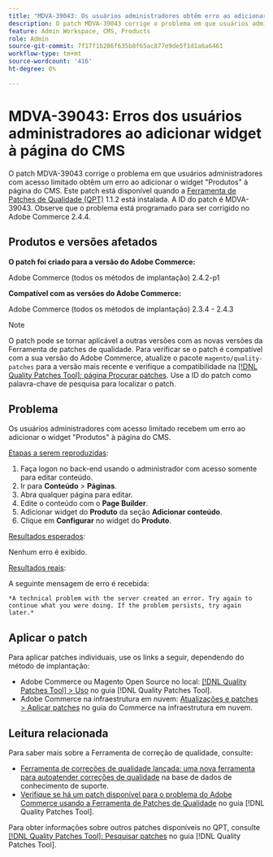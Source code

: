 ```yaml
---
title: "MDVA-39043: Os usuários administradores obtêm erro ao adicionar o widget à página do CMS"
description: O patch MDVA-39043 corrige o problema em que usuários administradores com acesso limitado obtêm um erro ao adicionar o widget "Produtos" à página do CMS. Este patch está disponível quando a [Ferramenta de correções de qualidade (QPT)](https://experienceleague.adobe.com/en/docs/commerce-knowledge-base/kb/announcements/commerce-announcements/magento-quality-patches-released-new-tool-to-self-serve-quality-patches) 1.1.2 está instalada. A ID do patch é MDVA-39043. Observe que o problema está programado para ser corrigido no Adobe Commerce 2.4.4.
feature: Admin Workspace, CMS, Products
role: Admin
source-git-commit: 7f17f1b286f635b8f65ac877e9de5f1d1a6a6461
workflow-type: tm+mt
source-wordcount: '416'
ht-degree: 0%

---
```


# MDVA-39043: Erros dos usuários administradores ao adicionar widget à página do CMS

O patch MDVA-39043 corrige o problema em que usuários administradores com acesso limitado obtêm um erro ao adicionar o widget &quot;Produtos&quot; à página do CMS. Este patch está disponível quando a [Ferramenta de Patches de Qualidade (QPT)](https://experienceleague.adobe.com/en/docs/commerce-knowledge-base/kb/announcements/commerce-announcements/magento-quality-patches-released-new-tool-to-self-serve-quality-patches) 1.1.2 está instalada. A ID do patch é MDVA-39043. Observe que o problema está programado para ser corrigido no Adobe Commerce 2.4.4.

## Produtos e versões afetados

**O patch foi criado para a versão do Adobe Commerce:**

Adobe Commerce (todos os métodos de implantação) 2.4.2-p1

**Compatível com as versões do Adobe Commerce:**

Adobe Commerce (todos os métodos de implantação) 2.3.4 - 2.4.3

>[!NOTE]
>
>O patch pode se tornar aplicável a outras versões com as novas versões da Ferramenta de patches de qualidade. Para verificar se o patch é compatível com a sua versão do Adobe Commerce, atualize o pacote `magento/quality-patches` para a versão mais recente e verifique a compatibilidade na [[!DNL Quality Patches Tool]: página Procurar patches](https://experienceleague.adobe.com/en/docs/commerce-knowledge-base/kb/announcements/commerce-announcements/magento-quality-patches-released-new-tool-to-self-serve-quality-patches). Use a ID do patch como palavra-chave de pesquisa para localizar o patch.

## Problema

Os usuários administradores com acesso limitado recebem um erro ao adicionar o widget &quot;Produtos&quot; à página do CMS.

<u>Etapas a serem reproduzidas</u>:

1. Faça logon no back-end usando o administrador com acesso somente para editar conteúdo.
1. Ir para **Conteúdo** > **Páginas**.
1. Abra qualquer página para editar.
1. Edite o conteúdo com o **Page Builder**.
1. Adicionar widget do **Produto** da seção **Adicionar conteúdo**.
1. Clique em **Configurar** no widget do **Produto**.

<u>Resultados esperados</u>:

Nenhum erro é exibido.

<u>Resultados reais</u>:

A seguinte mensagem de erro é recebida:

`*A technical problem with the server created an error. Try again to continue what you were doing. If the problem persists, try again later.*`

## Aplicar o patch

Para aplicar patches individuais, use os links a seguir, dependendo do método de implantação:

* Adobe Commerce ou Magento Open Source no local: [[!DNL Quality Patches Tool] > Uso](/help/tools/quality-patches-tool/usage.md) no guia [!DNL Quality Patches Tool].
* Adobe Commerce na infraestrutura em nuvem: [Atualizações e patches > Aplicar patches](https://experienceleague.adobe.com/docs/commerce-cloud-service/user-guide/develop/upgrade/apply-patches.html) no guia do Commerce na infraestrutura em nuvem.

## Leitura relacionada

Para saber mais sobre a Ferramenta de correção de qualidade, consulte:

* [Ferramenta de correções de qualidade lançada: uma nova ferramenta para autoatender correções de qualidade](https://experienceleague.adobe.com/en/docs/commerce-knowledge-base/kb/announcements/commerce-announcements/magento-quality-patches-released-new-tool-to-self-serve-quality-patches) na base de dados de conhecimento de suporte.
* [Verifique se há um patch disponível para o problema do Adobe Commerce usando a Ferramenta de Patches de Qualidade](/help/tools/quality-patches-tool/patches-available-in-qpt/check-patch-for-magento-issue-with-magento-quality-patches.md) no guia [!DNL Quality Patches Tool].

Para obter informações sobre outros patches disponíveis no QPT, consulte [[!DNL Quality Patches Tool]: Pesquisar patches](https://experienceleague.adobe.com/tools/commerce-quality-patches/index.html) no guia [!DNL Quality Patches Tool].
